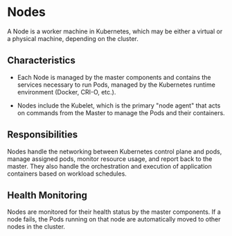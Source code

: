 # Nodes

A Node is a worker machine in Kubernetes, which may be either a virtual or a physical machine, depending on the cluster.

## Characteristics

- Each Node is managed by the master components and contains the services necessary to run Pods, managed by the Kubernetes runtime environment (Docker, CRI-O, etc.).

- Nodes include the Kubelet, which is the primary "node agent" that acts on commands from the Master to manage the Pods and their containers.

## Responsibilities

Nodes handle the networking between Kubernetes control plane and pods, manage assigned pods, monitor resource usage, and report back to the master. They also handle the orchestration and execution of application containers based on workload schedules.

## Health Monitoring

Nodes are monitored for their health status by the master components. If a node fails, the Pods running on that node are automatically moved to other nodes in the cluster.